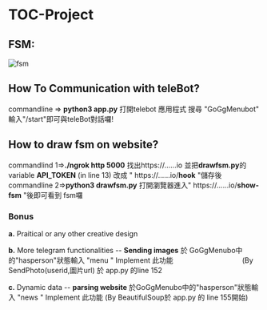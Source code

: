 # TOC-Project

## FSM:
![fsm](https://i.imgur.com/n7iFLqi.png)


##  How To Communication with teleBot?
commandline => **python3 app.py**
打開telebot 應用程式 搜尋 "GoGgMenubot" 輸入"/start"即可與teleBot對話囉!

## How to draw fsm on website?
commandlind 1=>**./ngrok http 5000**
找出https://......io
並把**drawfsm.py**的variable **API_TOKEN**  (in line 13) 改成 " https://......io/**hook**  "儲存後
commandline 2=>**python3 drawfsm.py**
打開瀏覽器進入" https://......io/**show-fsm** "後即可看到 fsm囉

### Bonus
**a.** Praitical or any other creative design 

**b.** More telegram functionalities -- **Sending images** 於 GoGgMenubo中的"hasperson"狀態輸入 "menu " Implement 此功能
                                    (By SendPhoto(userid,圖片url) 於 app.py 的line 152

**c.** Dynamic data -- **parsing website** 於GoGgMenubo中的"hasperson"狀態輸入 "news " Implement 此功能 
                   (By BeautifulSoup於 app.py 的 line 155開始)
